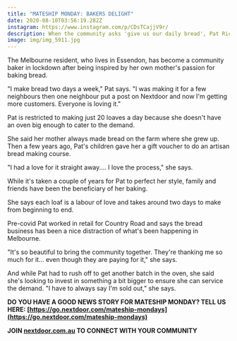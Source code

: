 ```yaml
---
title: "MATESHIP MONDAY: BAKERS DELIGHT"
date: 2020-08-10T03:56:19.282Z
instagram: https://www.instagram.com/p/CDsTCajjV9r/
description: When the community asks 'give us our daily bread', Pat Riccardi delivers.
image: img/img_5911.jpg
---
```

The Melbourne resident, who lives in Essendon, has become a community baker in lockdown after being inspired by her own mother's passion for baking bread.

"I make bread two days a week," Pat says. "I was making it for a few neighbours then one neighbour put a post on Nextdoor and now I'm getting more customers. Everyone is loving it."

Pat is restricted to making just 20 loaves a day because she doesn't have an oven big enough to cater to the demand.

She said her mother always made bread on the farm where she grew up. Then a few years ago, Pat's children gave her a gift voucher to do an artisan bread making course.

"I had a love for it straight away.... I love the process," she says.

While it's taken a couple of years for Pat to perfect her style, family and friends have been the beneficiary of her baking.

She says each loaf is a labour of love and takes around two days to make from beginning to end.

Pre-covid Pat worked in retail for Country Road and says the bread business has been a nice distraction of what's been happening in Melbourne.

"It's so beautiful to bring the community together. They're thanking me so much for it... even though they are paying for it," she says.

And while Pat had to rush off to get another batch in the oven, she said she's looking to invest in something a bit bigger to ensure she can service the demand. "I have to always say I'm sold out," she says.

**DO YOU HAVE A GOOD NEWS STORY FOR MATESHIP MONDAY? TELL US HERE: [https://go.nextdoor.com/​mateship-mondays](https://go.nextdoor.com/mateship-mondays)**

**JOIN [nextdoor.com.au](http://nextdoor.com.au/) TO CONNECT WITH YOUR COMMUNITY**